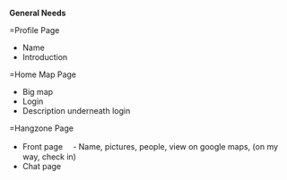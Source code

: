 **General Needs**

=Profile Page
- Name
- Introduction

=Home Map Page
- Big map
- Login
- Description underneath login

=Hangzone Page
- Front page
　- Name, pictures, people, view on google maps, (on my way, check in)
- Chat page